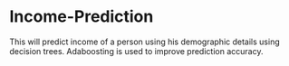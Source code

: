# Income-Prediction
This will predict income of a person using his demographic details using decision trees. Adaboosting is used to improve prediction accuracy.
